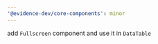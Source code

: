 ```yaml
---
'@evidence-dev/core-components': minor
---
```


add `Fullscreen` component and use it in `DataTable`
